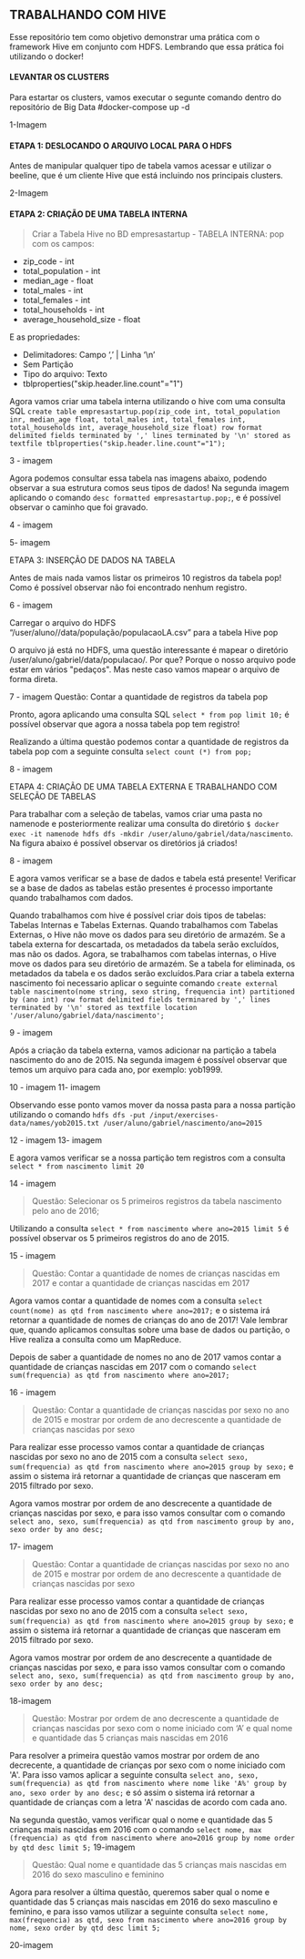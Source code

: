 ## TRABALHANDO COM HIVE

Esse repositório tem como objetivo demonstrar uma prática com o framework Hive em conjunto com HDFS.
Lembrando que essa prática foi utilizando o docker!

#### LEVANTAR OS CLUSTERS
Para estartar os clusters, vamos executar o segunte comando dentro do repositório de Big Data
#docker-compose up -d

1-Imagem

#### ETAPA 1: DESLOCANDO O ARQUIVO LOCAL PARA O HDFS
Antes de manipular qualquer tipo de tabela vamos acessar e utilizar o beeline, que é um cliente Hive que está incluindo nos principais clusters.

2-Imagem

#### ETAPA 2: CRIAÇÃO DE UMA TABELA INTERNA
> Criar a Tabela Hive no BD empresastartup - TABELA INTERNA: pop com os campos:

-   zip_code - int
-   total_population - int
-   median_age - float
-   total_males - int
-   total_females - int
-   total_households - int
-   average_household_size - float

E as propriedades:
-   Delimitadores: Campo ‘,’ | Linha ‘\n’
-   Sem Partição
-   Tipo do arquivo: Texto
-   tblproperties("skip.header.line.count"="1")

Agora vamos criar uma tabela interna utilizando o hive com uma consulta SQL `create table empresastartup.pop(zip_code int, total_population inr, median_age float, total_males int, total_females int, total_households int, average_household_size float) row format delimited fields terminated by ',' lines terminated by '\n' stored as textfile tblproperties("skip.header.line.count"="1");`

3 - imagem

 Agora podemos consultar essa tabela nas imagens abaixo, podendo observar a sua estrutura comos seus tipos de dados! Na segunda imagem aplicando o comando `desc formatted empresastartup.pop;`, e é possível observar o caminho que foi gravado.

4 - imagem

5- imagem


ETAPA 3: INSERÇÃO DE DADOS NA TABELA

 Antes de mais nada vamos listar os primeiros 10 registros da tabela pop! Como é possível observar não foi encontrado nenhum registro.
 
6 - imagem
 
 Carregar o arquivo do HDFS “/user/aluno//data/população/populacaoLA.csv” para a tabela Hive pop

O arquivo já está no HDFS, uma questão interessante é mapear o diretório /user/aluno/gabriel/data/populacao/. Por que? Porque o nosso arquivo pode estar em vários "pedaços". Mas neste caso vamos mapear o arquivo de forma direta.

7 - imagem
 Questão: Contar a quantidade de registros da tabela pop

Pronto, agora aplicando uma consulta SQL  `select * from pop limit 10;`  é possível observar que agora a nossa tabela pop tem registro!

Realizando a última questão podemos contar a quantidade de registros da tabela pop com a seguinte consulta  `select count (*) from pop;`

8 - imagem

ETAPA 4: CRIAÇÃO DE UMA TABELA EXTERNA E TRABALHANDO COM SELEÇÃO DE TABELAS

Para trabalhar com a seleção de tabelas, vamos criar uma pasta no namenode e posteriormente realizar uma consulta do diretório  `$ docker exec -it namenode hdfs dfs -mkdir /user/aluno/gabriel/data/nascimento`. Na figura abaixo é possível observar os diretórios já criados!

8 - imagem


E agora vamos verificar se a base de dados e tabela está presente! Verificar se a base de dados as tabelas estão presentes é processo importante quando trabalhamos com dados.

Quando trabalhamos com hive é possível criar dois tipos de tabelas: Tabelas Internas e Tabelas Externas. Quando trabalhamos com Tabelas Externas, o Hive não move os dados para seu diretório de armazém. Se a tabela externa for descartada, os metadados da tabela serão excluídos, mas não os dados. Agora, se trabalhamos com tabelas internas, o Hive move os dados para seu diretório de armazém. Se a tabela for eliminada, os metadados da tabela e os dados serão excluídos.Para criar a tabela externa nascimento foi necessario aplicar o seguinte comando  `create external table nascimento(nome string, sexo string, frequencia int) partitioned by (ano int) row format delimited fields terminared by ',' lines terminated by '\n' stored as textfile location '/user/aluno/gabriel/data/nascimento';`

9 - imagem



Após a criação da tabela externa, vamos adicionar na partição a tabela nascimento do ano de 2015. Na segunda imagem é possível observar que temos um arquivo para cada ano, por exemplo: yob1999.

10 - imagem
11- imagem

Observando esse ponto vamos mover da nossa pasta para a nossa partição utilizando o comando `hdfs dfs -put /input/exercises-data/names/yob2015.txt /user/aluno/gabriel/nascimento/ano=2015`

12 - imagem
13- imagem

E agora vamos verificar se a nossa partição tem registros com a consulta `select * from nascimento limit 20`

14 - imagem

> Questão: Selecionar os 5 primeiros registros da tabela nascimento pelo ano de 2016;

Utilizando a consulta  `select * from nascimento where ano=2015 limit 5`  é possível observar os 5 primeiros registros do ano de 2015.

15 - imagem


> Questão: Contar a quantidade de nomes de crianças nascidas em 2017 e contar a quantidade de crianças nascidas em 2017

Agora vamos contar a quantidade de nomes com a consulta  `select count(nome) as qtd from nascimento where ano=2017;`  e o sistema irá retornar a quantidade de nomes de crianças do ano de 2017! Vale lembrar que, quando aplicamos consultas sobre uma base de dados ou partição, o Hive realiza a consulta como um MapReduce.

Depois de saber a quantidade de nomes no ano de 2017 vamos contar a quantidade de crianças nascidas em 2017 com o comando  `select sum(frequencia) as qtd from nascimento where ano=2017;`

16 - imagem


> Questão: Contar a quantidade de crianças nascidas por sexo no ano de 2015 e mostrar por ordem de ano decrescente a quantidade de crianças nascidas por sexo

Para realizar esse processo vamos contar a quantidade de crianças nascidas por sexo no ano de 2015 com a consulta  `select sexo, sum(frequencia) as qtd from nascimento where ano=2015 group by sexo;`  e assim o sistema irá retornar a quantidade de crianças que nasceram em 2015 filtrado por sexo.

Agora vamos mostrar por ordem de ano descrecente a quantidade de crianças nascidas por sexo, e para isso vamos consultar com o comando  `select ano, sexo, sum(frequencia) as qtd from nascimento group by ano, sexo order by ano desc;`

17- imagem

> Questão: Contar a quantidade de crianças nascidas por sexo no ano de 2015 e mostrar por ordem de ano decrescente a quantidade de crianças nascidas por sexo

Para realizar esse processo vamos contar a quantidade de crianças nascidas por sexo no ano de 2015 com a consulta  `select sexo, sum(frequencia) as qtd from nascimento where ano=2015 group by sexo;`  e assim o sistema irá retornar a quantidade de crianças que nasceram em 2015 filtrado por sexo.

Agora vamos mostrar por ordem de ano descrecente a quantidade de crianças nascidas por sexo, e para isso vamos consultar com o comando  `select ano, sexo, sum(frequencia) as qtd from nascimento group by ano, sexo order by ano desc;`

18-imagem

> Questão: Mostrar por ordem de ano decrescente a quantidade de crianças nascidas por sexo com o nome iniciado com ‘A’ e qual nome e quantidade das 5 crianças mais nascidas em 2016

Para resolver a primeira questão vamos mostrar por ordem de ano decrecente, a quantidade de crianças por sexo com o nome iniciado com 'A'. Para isso vamos aplicar a seguinte consulta  `select ano, sexo, sum(frequencia) as qtd from nascimento where nome like 'A%' group by ano, sexo order by ano desc;`  e só assim o sistema irá retornar a quantidade de crianças com a letra 'A' nascidas de acordo com cada ano.

Na segunda questão, vamos verificar qual o nome e quantidade das 5 crianças mais nascidas em 2016 com o comando  `select nome, max (frequencia) as qtd from nascimento where ano=2016 group by nome order by qtd desc limit 5;`
19-imagem

> Questão: Qual nome e quantidade das 5 crianças mais nascidas em 2016 do sexo masculino e feminino

Agora para resolver a última questão, queremos saber qual o nome e quantidade das 5 crianças mais nascidas em 2016 do sexo masculino e feminino, e para isso vamos utilizar a seguinte consulta  `select nome, max(frequencia) as qtd, sexo from nascimento where ano=2016 group by nome, sexo order by qtd desc limit 5;`

20-imagem

